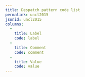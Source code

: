 ```yaml
---
title: Despatch pattern code list
permalink: uncl2015
jsonid: uncl2015
columns:
  - 
    title: Label
    code: label
  - 
    title: Comment
    code: comment
  - 
    title: Value
    code: value
---
```

